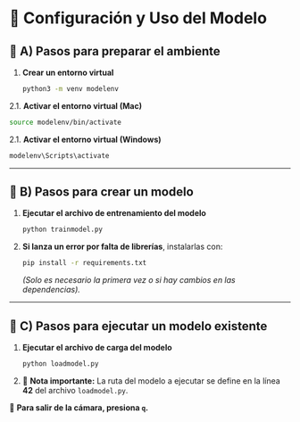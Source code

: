 # 📌 Configuración y Uso del Modelo

## 🔧 A) Pasos para preparar el ambiente

1. **Crear un entorno virtual**
   ```bash
   python3 -m venv modelenv
   ```
2.1. **Activar el entorno virtual (Mac)**
   ```bash
   source modelenv/bin/activate
   ```

2.1. **Activar el entorno virtual (Windows)**
   ```bash
   modelenv\Scripts\activate
   ```


---

## 🎯 B) Pasos para crear un modelo

1. **Ejecutar el archivo de entrenamiento del modelo**
   ```bash
   python trainmodel.py
   ```
2. **Si lanza un error por falta de librerías**, instalarlas con:
   ```bash
   pip install -r requirements.txt
   ```
   *(Solo es necesario la primera vez o si hay cambios en las dependencias).*

---

## 🚀 C) Pasos para ejecutar un modelo existente

1. **Ejecutar el archivo de carga del modelo**
   ```bash
   python loadmodel.py
   ```
2. 📌 **Nota importante:** La ruta del modelo a ejecutar se define en la línea **42** del archivo `loadmodel.py`.

📸 **Para salir de la cámara, presiona `q`.**
